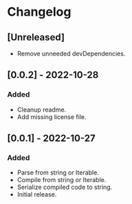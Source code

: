 # Changelog

## [Unreleased]
- Remove unneeded devDependencies.


## [0.0.2] - 2022-10-28
### Added
- Cleanup readme.
- Add missing license file.


## [0.0.1] - 2022-10-27
### Added
- Parse from string or Iterable<string>.
- Compile from string or Iterable<string>.
- Serialize compiled code to string.
- Initial release.
